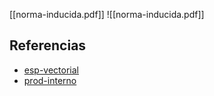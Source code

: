 [[norma-inducida.pdf]]
![[norma-inducida.pdf]]

## Referencias
- [esp-vectorial](./esp-vectorial.md)
- [prod-interno](./prod-interno.md)
